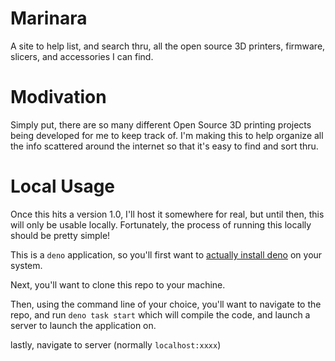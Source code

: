 # Marinara

A site to help list, and search thru, all the open source 3D printers, firmware, slicers, and accessories I can find.

# Modivation

Simply put, there are so many different Open Source 3D printing projects being developed for me to keep track of. I'm
making this to help organize all the info scattered around the internet so that it's easy to find and sort thru.

# Local Usage

Once this hits a version 1.0, I'll host it somewhere for real, but until then, this will only be usable locally. Fortunately, the process of running this locally should be pretty simple!

This is a `deno` application, so you'll first want to [actually install deno](https://docs.deno.com/runtime/manual/getting_started/installation) on your system.

Next, you'll want to clone this repo to your machine.

Then, using the command line of your choice, you'll want to navigate to the repo, and run 
```deno task start```
which will compile the code, and launch a server to launch the application on.

lastly, navigate to server (normally `localhost:xxxx`)